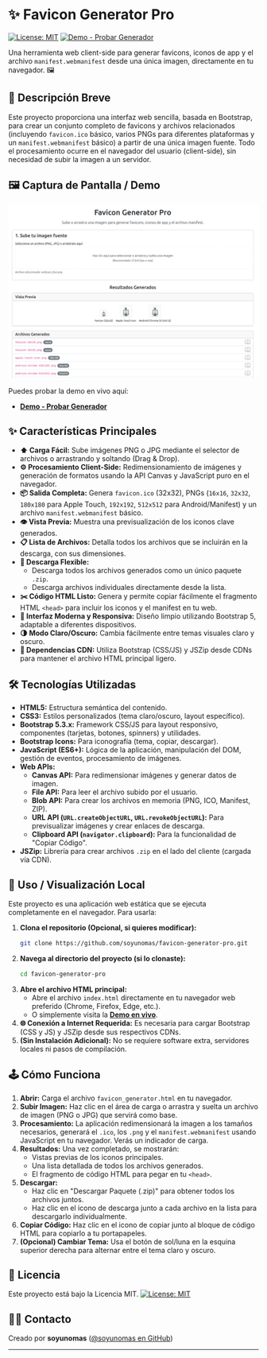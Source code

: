 # ✨ Favicon Generator Pro

[![License: MIT](https://img.shields.io/badge/License-MIT-yellow.svg)](https://opensource.org/licenses/MIT) [![Demo - Probar Generador](https://img.shields.io/badge/Demo-Probar_Generador-brightgreen)](https://soyunomas.github.io/favicon-generator-pro/index.html)

Una herramienta web client-side para generar favicons, iconos de app y el archivo `manifest.webmanifest` desde una única imagen, directamente en tu navegador. 🖼️

## 📝 Descripción Breve

Este proyecto proporciona una interfaz web sencilla, basada en Bootstrap, para crear un conjunto completo de favicons y archivos relacionados (incluyendo `favicon.ico` básico, varios PNGs para diferentes plataformas y un `manifest.webmanifest` básico) a partir de una única imagen fuente. Todo el procesamiento ocurre en el navegador del usuario (client-side), sin necesidad de subir la imagen a un servidor.

## 🖼️ Captura de Pantalla / Demo

![Captura de Pantalla del Proyecto](screenshot.png)

Puedes probar la demo en vivo aquí:

*   **[Demo - Probar Generador](https://soyunomas.github.io/favicon-generator-pro/index.html)**

## ✨ Características Principales

*   **⬆️ Carga Fácil:** Sube imágenes PNG o JPG mediante el selector de archivos o arrastrando y soltando (Drag & Drop).
*   **⚙️ Procesamiento Client-Side:** Redimensionamiento de imágenes y generación de formatos usando la API Canvas y JavaScript puro en el navegador.
*   **📦 Salida Completa:** Genera `favicon.ico` (32x32), PNGs (`16x16`, `32x32`, `180x180` para Apple Touch, `192x192`, `512x512` para Android/Manifest) y un archivo `manifest.webmanifest` básico.
*   **👁️ Vista Previa:** Muestra una previsualización de los iconos clave generados.
*   **📋 Lista de Archivos:** Detalla todos los archivos que se incluirán en la descarga, con sus dimensiones.
*   **💾 Descarga Flexible:**
    *   Descarga todos los archivos generados como un único paquete `.zip`.
    *   Descarga archivos individuales directamente desde la lista.
*   **✂️ Código HTML Listo:** Genera y permite copiar fácilmente el fragmento HTML `<head>` para incluir los iconos y el manifest en tu web.
*   **📱 Interfaz Moderna y Responsiva:** Diseño limpio utilizando Bootstrap 5, adaptable a diferentes dispositivos.
*   **🌗 Modo Claro/Oscuro:** Cambia fácilmente entre temas visuales claro y oscuro.
*   **🔗 Dependencias CDN:** Utiliza Bootstrap (CSS/JS) y JSZip desde CDNs para mantener el archivo HTML principal ligero.

## 🛠️ Tecnologías Utilizadas

*   **HTML5:** Estructura semántica del contenido.
*   **CSS3:** Estilos personalizados (tema claro/oscuro, layout específico).
*   **Bootstrap 5.3.x:** Framework CSS/JS para layout responsivo, componentes (tarjetas, botones, spinners) y utilidades.
*   **Bootstrap Icons:** Para iconografía (tema, copiar, descargar).
*   **JavaScript (ES6+):** Lógica de la aplicación, manipulación del DOM, gestión de eventos, procesamiento de imágenes.
*   **Web APIs:**
    *   **Canvas API:** Para redimensionar imágenes y generar datos de imagen.
    *   **File API:** Para leer el archivo subido por el usuario.
    *   **Blob API:** Para crear los archivos en memoria (PNG, ICO, Manifest, ZIP).
    *   **URL API (`URL.createObjectURL`, `URL.revokeObjectURL`):** Para previsualizar imágenes y crear enlaces de descarga.
    *   **Clipboard API (`navigator.clipboard`):** Para la funcionalidad de "Copiar Código".
*   **JSZip:** Librería para crear archivos `.zip` en el lado del cliente (cargada vía CDN).

## 🚀 Uso / Visualización Local

Este proyecto es una aplicación web estática que se ejecuta completamente en el navegador. Para usarla:

1.  **Clona el repositorio (Opcional, si quieres modificar):**
    ```bash
    git clone https://github.com/soyunomas/favicon-generator-pro.git
    ```
2.  **Navega al directorio del proyecto (si lo clonaste):**
    ```bash
    cd favicon-generator-pro
    ```
3.  **Abre el archivo HTML principal:**
    *   Abre el archivo `index.html` directamente en tu navegador web preferido (Chrome, Firefox, Edge, etc.).
    *   O simplemente visita la **[Demo en vivo](https://soyunomas.github.io/favicon-generator-pro/index.html)**.
4.  **🌐 Conexión a Internet Requerida:** Es necesaria para cargar Bootstrap (CSS y JS) y JSZip desde sus respectivos CDNs.
5.  **(Sin Instalación Adicional):** No se requiere software extra, servidores locales ni pasos de compilación.

## 🕹️ Cómo Funciona

1.  **Abrir:** Carga el archivo `favicon_generator.html` en tu navegador.
2.  **Subir Imagen:** Haz clic en el área de carga o arrastra y suelta un archivo de imagen (PNG o JPG) que servirá como base.
3.  **Procesamiento:** La aplicación redimensionará la imagen a los tamaños necesarios, generará el `.ico`, los `.png` y el `manifest.webmanifest` usando JavaScript en tu navegador. Verás un indicador de carga.
4.  **Resultados:** Una vez completado, se mostrarán:
    *   Vistas previas de los iconos principales.
    *   Una lista detallada de todos los archivos generados.
    *   El fragmento de código HTML para pegar en tu `<head>`.
5.  **Descargar:**
    *   Haz clic en "Descargar Paquete (.zip)" para obtener todos los archivos juntos.
    *   Haz clic en el icono de descarga <i class="bi bi-download"></i> junto a cada archivo en la lista para descargarlo individualmente.
6.  **Copiar Código:** Haz clic en el icono de copiar <i class="bi bi-clipboard"></i> junto al bloque de código HTML para copiarlo a tu portapapeles.
7.  **(Opcional) Cambiar Tema:** Usa el botón de sol/luna en la esquina superior derecha para alternar entre el tema claro y oscuro.

## 📄 Licencia

Este proyecto está bajo la Licencia MIT.
[![License: MIT](https://img.shields.io/badge/License-MIT-yellow.svg)](https://opensource.org/licenses/MIT)

## 🧑‍💻 Contacto

Creado por **soyunomas** ([@soyunomas en GitHub](https://github.com/soyunomas))

---
